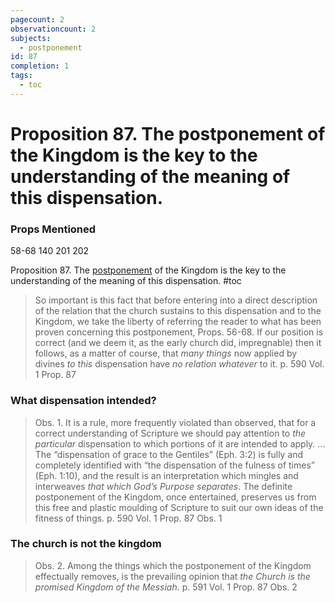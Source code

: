 ```yaml
---
pagecount: 2
observationcount: 2
subjects:
  - postponement
id: 87
completion: 1
tags:
  - toc
---
```

# Proposition 87. The postponement of the Kingdom is the key to the understanding of the meaning of this dispensation.

### Props Mentioned
58-68 140 201 202

Proposition 87. The [postponement](postponement) of the Kingdom is the key to the understanding of the meaning of this dispensation.
#toc

>So important is this fact that before entering into a direct description of the relation that the church sustains to this dispensation and to the Kingdom, we take the liberty of referring the reader to what has been proven concerning this postponement, Props. 56-68. If our position is correct (and we deem it, as the early church did, impregnable) then it follows, as a matter of course, that *many things* now applied by divines *to this* dispensation have *no relation whatever* to it.
>p. 590 Vol. 1 Prop. 87
### What dispensation intended?
>Obs. 1. It is a rule, more frequently violated than observed, that for a correct understanding of Scripture we should pay attention to *the particular* dispensation to which portions of it are intended to apply.
>...
>The “dispensation of grace to the Gentiles” (Eph. 3:2) is fully and completely identified with “the dispensation of the fulness of times” (Eph. 1:10), and the result is an interpretation which mingles and interweaves *that which God’s Purpose separates*. The definite postponement of the Kingdom, once entertained, preserves us from this free and plastic moulding of Scripture to suit our own ideas of the fitness of things.
>p. 590 Vol. 1 Prop. 87  Obs. 1
### The church is not the kingdom
>Obs. 2. Among the things which the postponement of the Kingdom effectually removes, is the prevailing opinion that *the Church is the promised Kingdom of the Messiah*.
>p. 591 Vol. 1 Prop. 87  Obs. 2